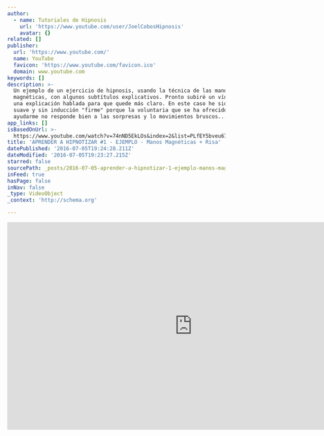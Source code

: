 ```yaml
---
author:
  - name: Tutoriales de Hipnosis
    url: 'https://www.youtube.com/user/JoelCobosHipnosis'
    avatar: {}
related: []
publisher:
  url: 'https://www.youtube.com/'
  name: YouTube
  favicon: 'https://www.youtube.com/favicon.ico'
  domain: www.youtube.com
keywords: []
description: >-
  Un ejemplo de un ejercicio de hipnosis, usando la técnica de las manos
  magnéticas, con algunos subtítulos explicativos. Pronto subiré un vídeo con
  una explicación hablada para que quede más claro. En este caso he sido muy
  suave y sin inducción "firme" porque la voluntaria que se ha ofrecido a
  ayudarme no responde bien a las sorpresas y lo movimientos bruscos...
app_links: []
isBasedOnUrl: >-
  https://www.youtube.com/watch?v=74nND5EkLOs&index=2&list=PLfEY5bveu67l0Fn0xwDmsh1BgbcbwAi__
title: 'APRENDER A HIPNOTIZAR #1 - EJEMPLO - Manos Magnéticas + Risa'
datePublished: '2016-07-05T19:24:28.211Z'
dateModified: '2016-07-05T19:23:27.215Z'
starred: false
sourcePath: _posts/2016-07-05-aprender-a-hipnotizar-1-ejemplo-manos-magneticas-risa.md
inFeed: true
hasPage: false
inNav: false
_type: VideoObject
_context: 'http://schema.org'

---
```

<iframe src="https://cdn.embedly.com/widgets/media.html?src=https%3A%2F%2Fwww.youtube.com%2Fembed%2Fvideoseries%3Flist%3DPLfEY5bveu67l0Fn0xwDmsh1BgbcbwAi__&amp;url=http%3A%2F%2Fwww.youtube.com%2Fwatch%3Fv%3D74nND5EkLOs&amp;image=https%3A%2F%2Fi.ytimg.com%2Fvi%2F74nND5EkLOs%2Fhqdefault.jpg&amp;key=b7d04c9b404c499eba89ee7072e1c4f7&amp;type=text%2Fhtml&amp;schema=youtube" width="854" height="480" scrolling="no" frameborder="0" allowfullscreen="" style=""></iframe>